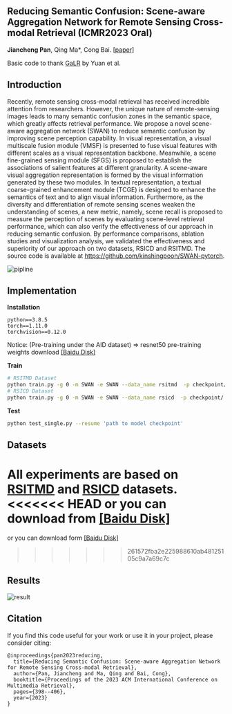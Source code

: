 ## Reducing Semantic Confusion: Scene-aware Aggregation Network for Remote Sensing Cross-modal Retrieval (ICMR2023 Oral)
**Jiancheng Pan**, Qing Ma*, Cong Bai. [[paper]](https://dl.acm.org/doi/abs/10.1145/3591106.3592236)

Basic code to thank [GaLR](https://github.com/xiaoyuan1996/GaLR) by Yuan et al.

## Introduction

Recently, remote sensing cross-modal retrieval has received incredible attention from researchers. However, the unique nature of remote-sensing images leads to many semantic confusion zones in the semantic space, which greatly affects retrieval performance. We propose a novel scene-aware aggregation network (SWAN) to reduce semantic confusion by improving scene perception capability. In visual representation, a visual multiscale fusion module (VMSF) is presented to fuse visual features with different scales as a visual representation backbone. Meanwhile, a scene fine-grained sensing module (SFGS) is proposed to establish the associations of salient features at different granularity. A scene-aware visual aggregation representation is formed by the visual information generated by these two modules. In textual representation, a textual coarse-grained enhancement module (TCGE) is designed to enhance the semantics of text and to align visual information. Furthermore, as the diversity and differentiation of remote sensing scenes weaken the understanding of scenes, a new metric, namely, scene recall is proposed to measure the perception of scenes by evaluating scene-level retrieval performance, which can also verify the effectiveness of our approach in reducing semantic confusion. By performance comparisons, ablation studies and visualization analysis, we validated the effectiveness and superiority of our approach on two datasets, RSICD and RSITMD. The source code is available at https://github.com/kinshingpoon/SWAN-pytorch.

![pipline](figures/pipline.png)

## Implementation

**Installation**

```
python==3.8.5
torch==1.11.0
torchvision==0.12.0
```
Notice: (Pre-training under the AID dataset) => resnet50 pre-training weights download [[Baidu Disk]](https://pan.baidu.com/s/1qDSdcvm6as2rKmAmC_86VA?pwd=86a2)

**Train**

```bash
# RSITMD Dataset
python train.py -g 0 -m SWAN -e SWAN --data_name rsitmd  -p checkpoint/ --epochs 50 -kf 1
# RSICD Dataset
python train.py -g 0 -m SWAN -e SWAN --data_name rsicd  -p checkpoint/ --epochs 50 -kf 1
```

**Test**

```bash
python test_single.py --resume 'path to model checkpoint'
```

## Datasets

All experiments are based on [RSITMD](https://github.com/xiaoyuan1996/AMFMN/tree/master/RSITMD) and [RSICD](https://github.com/201528014227051/RSICD_optimal) datasets.
<<<<<<< HEAD
or you can download from [[Baidu Disk]]()
=======

or you can download form [[Baidu Disk]](https://pan.baidu.com/s/1OoBTZ7Hc-S2iCX8nGlbUhA?pwd=pa4k)

>>>>>>> 261572fba2e225988610ab48125105c9a7a69c7c
## Results

![result](figures/result.png)



## Citation

If you find this code useful for your work or use it in your project, please consider citing:

```
@inproceedings{pan2023reducing,
  title={Reducing Semantic Confusion: Scene-aware Aggregation Network for Remote Sensing Cross-modal Retrieval},
  author={Pan, Jiancheng and Ma, Qing and Bai, Cong},
  booktitle={Proceedings of the 2023 ACM International Conference on Multimedia Retrieval},
  pages={398--406},
  year={2023}
}
```
